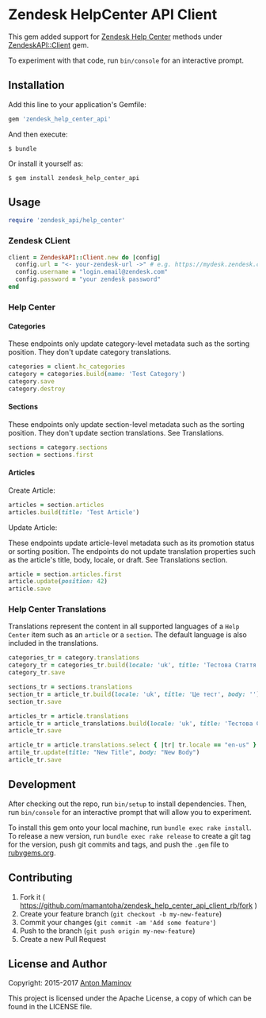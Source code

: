 # Zendesk HelpCenter API Client

This gem added support for [Zendesk Help Center](https://developer.zendesk.com/rest_api/docs/help_center/introduction) methods under [ZendeskAPI::Client](https://github.com/zendesk/zendesk_api_client_rb) gem.

To experiment with that code, run `bin/console` for an interactive prompt.


## Installation

Add this line to your application's Gemfile:

```ruby
gem 'zendesk_help_center_api'
```

And then execute:

```
$ bundle
```

Or install it yourself as:

```
$ gem install zendesk_help_center_api
```

## Usage

```ruby
require 'zendesk_api/help_center'
```
### Zendesk CLient

```ruby
client = ZendeskAPI::Client.new do |config|
  config.url = "<- your-zendesk-url ->" # e.g. https://mydesk.zendesk.com/api/v2
  config.username = "login.email@zendesk.com"
  config.password = "your zendesk password"
end
```

### Help Center

#### Categories

These endpoints only update category-level metadata such as the sorting position.
They don't update category translations.

```ruby
categories = client.hc_categories
category = categories.build(name: 'Test Category')
category.save
category.destroy
```

#### Sections

These endpoints only update section-level metadata such as the sorting position.
They don't update section translations.
See Translations.

```ruby
sections = category.sections
section = sections.first
```

#### Articles

Create Article:

```ruby
articles = section.articles
articles.build(title: 'Test Article')
```

Update Article:

These endpoints update article-level metadata such as its promotion status or sorting position.
The endpoints do not update translation properties such as the article's title, body, locale, or draft.
See Translations section.

```ruby
article = section.articles.first
article.update(position: 42)
article.save
```

### Help Center Translations

Translations represent the content in all supported languages of a `Help Center` item such as an `article` or a `section`. The default language is also included in the translations.

```ruby
categories_tr = category.translations
category_tr = categories_tr.build(locale: 'uk', title: 'Тестова Стаття', body: '')
category_tr.save

sections_tr = sections.translations
section_tr = article_tr.build(locale: 'uk', title: 'Це тест', body: '')
section_tr.save

articles_tr = article.translations
article_tr = article_translations.build(locale: 'uk', title: 'Тестова Стаття', body: '')
article_tr.save

article_tr = article.translations.select { |tr| tr.locale == "en-us" }.first
artile_tr.update(title: "New Title", body: "New Body")
article_tr.save
```

## Development

After checking out the repo, run `bin/setup` to install dependencies. Then, run `bin/console` for an interactive prompt that will allow you to experiment.

To install this gem onto your local machine, run `bundle exec rake install`. To release a new version, run `bundle exec rake release` to create a git tag for the version, push git commits and tags, and push the `.gem` file to [rubygems.org](https://rubygems.org).

## Contributing

1. Fork it ( https://github.com/mamantoha/zendesk_help_center_api_client_rb/fork )
2. Create your feature branch (`git checkout -b my-new-feature`)
3. Commit your changes (`git commit -am 'Add some feature'`)
4. Push to the branch (`git push origin my-new-feature`)
5. Create a new Pull Request

## License and Author

Copyright: 2015-2017 [Anton Maminov](anton.maminov@gmail.com)

This project is licensed under the Apache License, a copy of which can be found in the LICENSE file.
